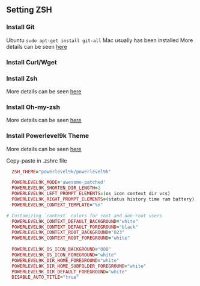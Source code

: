 ## Setting ZSH

### Install Git
Ubuntu `sudo apt-get install git-all`
Mac usually has been installed
More details can be seen [here](https://git-scm.com/book/en/v2/Getting-Started-Installing-Git)

### Install Curl/Wget

### Install Zsh
More details can be seen [here](https://github.com/robbyrussell/oh-my-zsh/wiki/Installing-ZSH)

### Install Oh-my-zsh
More details can be seen [here](http://ohmyz.sh/)

### Install Powerlevel9k Theme
More details can be seen [here](https://github.com/bhilburn/powerlevel9k/wiki/Install-Instructions#step-1-install-powerlevel9k)

Copy-paste in .zshrc file

```ruby
  ZSH_THEME="powerlevel9k/powerlevel9k"

  POWERLEVEL9K_MODE='awesome-patched'
  POWERLEVEL9K_SHORTEN_DIR_LENGTH=2
  POWERLEVEL9K_LEFT_PROMPT_ELEMENTS=(os_icon context dir vcs)
  POWERLEVEL9K_RIGHT_PROMPT_ELEMENTS=(status history time ram battery)
  POWERLEVEL9K_CONTEXT_TEMPLATE="%n"

# Customizing `context` colors for root and non-root users
  POWERLEVEL9K_CONTEXT_DEFAULT_BACKGROUND="white"
  POWERLEVEL9K_CONTEXT_DEFAULT_FOREGROUND="black"
  POWERLEVEL9K_CONTEXT_ROOT_BACKGROUND="023"
  POWERLEVEL9K_CONTEXT_ROOT_FOREGROUND="white"
 
  POWERLEVEL9K_OS_ICON_BACKGROUND="088"
  POWERLEVEL9K_OS_ICON_FOREGROUND="white"
  POWERLEVEL9K_DIR_HOME_FOREGROUND="white"
  POWERLEVEL9K_DIR_HOME_SUBFOLDER_FOREGROUND="white"
  POWERLEVEL9K_DIR_DEFAULT_FOREGROUND="white"
  DISABLE_AUTO_TITLE="true"
```
